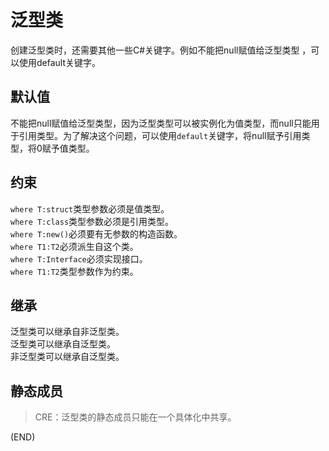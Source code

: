 # 泛型类    

创建泛型类时，还需要其他一些C#关键字。例如不能把null赋值给泛型类型 ，可以使用default关键字。    


## 默认值    

不能把null赋值给泛型类型，因为泛型类型可以被实例化为值类型，而null只能用于引用类型。为了解决这个问题，可以使用`default`关键字，将null赋予引用类型，将0赋予值类型。    


## 约束    

`where T:struct`类型参数必须是值类型。  
`where T:class`类型参数必须是引用类型。  
`where T:new()`必须要有无参数的构造函数。  
`where T1:T2`必须派生自这个类。  
`where T:Interface`必须实现接口。  
`where T1:T2`类型参数作为约束。    


## 继承    

泛型类可以继承自非泛型类。    
泛型类可以继承自泛型类。      
非泛型类可以继承自泛型类。    


## 静态成员  

> CRE：泛型类的静态成员只能在一个具体化中共享。    



(END)    